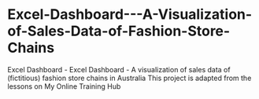 # Excel-Dashboard---A-Visualization-of-Sales-Data-of-Fashion-Store-Chains
Excel Dashboard - Excel Dashboard - A visualization of sales data of (fictitious) fashion store chains in Australia
This project is adapted from the lessons on My Online Training Hub
